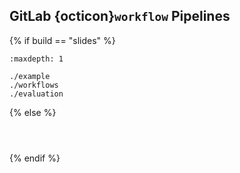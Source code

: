 ## <i class="fab fa-gitlab"></i> **GitLab** {octicon}`workflow` Pipelines

{% if build == "slides" %}
<!-- BUILDING THE SLIDES -->
```{toctree}
:maxdepth: 1

./example
./workflows
./evaluation
```
{% else %}
<!-- BUILDING THE PAGES -->
```{include} ./example.md
```
```{include} ./workflows.md
```
```{include} ./evaluation.md
```
{% endif %}

